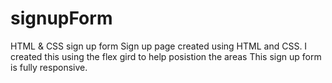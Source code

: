 # signupForm
HTML &amp; CSS sign up form
Sign up page created using HTML and CSS. 
I created this using the flex gird to help posistion the areas
This sign up form is fully responsive. 

